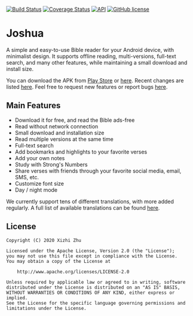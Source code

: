 [![Build Status](https://img.shields.io/travis/com/xizzhu/Joshua)](https://travis-ci.com/xizzhu/Joshua)
[![Coverage Status](https://img.shields.io/coveralls/github/xizzhu/Joshua.svg)](https://coveralls.io/github/xizzhu/Joshua)
[![API](https://img.shields.io/badge/API-21%2B-green.svg?style=flat)](https://developer.android.com/about/versions/android-5.0.html)
[![GitHub license](https://img.shields.io/badge/license-Apache%20License%202.0-blue.svg?style=flat)](https://www.apache.org/licenses/LICENSE-2.0)

Joshua
======

A simple and easy-to-use Bible reader for your Android device, with minimalist design. It supports offline reading, multi-versions, full-text search, and many other features, while maintaining a small download and install size.

You can download the APK from [Play Store](https://play.google.com/store/apps/details?id=me.xizzhu.android.joshua) or [here](https://github.com/xizzhu/Joshua/releases). Recent changes are listed [here](docs/CHANGELOG.md). Feel free to request new features or report bugs [here](https://github.com/xizzhu/Joshua/issues).

Main Features
-------------
* Download it for free, and read the Bible ads-free
* Read without network connection
* Small download and installation size
* Read multiple versions at the same time
* Full-text search
* Add bookmarks and highlights to your favorite verses
* Add your own notes
* Study with Strong's Numbers
* Share verses with friends through your favorite social media, email, SMS, etc.
* Customize font size
* Day / night mode

We currently support tens of different translations, with more added regularly. A full list of available translations can be found [here](docs/TRANSLATIONS.md).

License
-------
    Copyright (C) 2020 Xizhi Zhu

    Licensed under the Apache License, Version 2.0 (the "License");
    you may not use this file except in compliance with the License.
    You may obtain a copy of the License at

        http://www.apache.org/licenses/LICENSE-2.0

    Unless required by applicable law or agreed to in writing, software
    distributed under the License is distributed on an "AS IS" BASIS,
    WITHOUT WARRANTIES OR CONDITIONS OF ANY KIND, either express or implied.
    See the License for the specific language governing permissions and
    limitations under the License.
